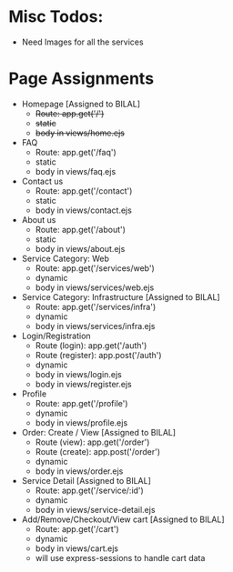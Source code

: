 # Misc Todos:
- Need Images for all the services

# Page Assignments
- Homepage [Assigned to BILAL]
    - ~~Route: app.get('/')~~
    - ~~static~~
    - ~~body in views/home.ejs~~
- FAQ
    - Route: app.get('/faq')
    - static
    - body in views/faq.ejs
- Contact us
    - Route: app.get('/contact')
    - static
    - body in views/contact.ejs
- About us
    - Route: app.get('/about')
    - static
    - body in views/about.ejs
- Service Category: Web
    - Route: app.get('/services/web')
    - dynamic
    - body in views/services/web.ejs
- Service Category: Infrastructure [Assigned to BILAL]
    - Route: app.get('/services/infra')
    - dynamic
    - body in views/services/infra.ejs
- Login/Registration
    - Route (login): app.get('/auth')
    - Route (register): app.post('/auth')
    - dynamic
    - body in views/login.ejs
    - body in views/register.ejs
- Profile
    - Route: app.get('/profile')
    - dynamic
    - body in views/profile.ejs
- Order: Create / View [Assigned to BILAL]
    - Route (view): app.get('/order')
    - Route (create): app.post('/order')
    - dynamic
    - body in views/order.ejs
- Service Detail [Assigned to BILAL]
    - Route: app.get('/service/:id')
    - dynamic
    - body in views/service-detail.ejs
- Add/Remove/Checkout/View cart [Assigned to BILAL]
    - Route: app.get('/cart')
    - dynamic
    - body in views/cart.ejs
    - will use express-sessions to handle cart data
